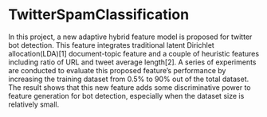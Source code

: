 # TwitterSpamClassification
In this project, a new adaptive hybrid feature model is proposed for twitter bot detection. This feature integrates traditional latent Dirichlet allocation(LDA)[1] document-topic feature and a couple of heuristic features including ratio of URL and tweet average length[2]. A series of experiments are conducted to evaluate this proposed feature’s performance by increasing the training dataset from 0.5% to 90% out of the total dataset.  The result shows that this new feature adds some discriminative power to feature generation for bot detection, especially when the dataset size is relatively small. 
